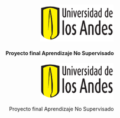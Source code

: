 <div align="right">
  <img src="pics/logo-uniandes.png" alt="Logo de Uniandes" width="200" height="100"><h4>Proyecto final Aprendizaje No Supervisado</h4>
</div>


<p align="right">
  <img src="pics/logo-uniandes.png" alt="Logo de Uniandes" width="200" height="100">
</p>
<p align="right">
  Proyecto final Aprendizaje No Supervisado
</p>

